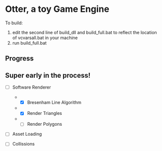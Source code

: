 # Otter, a toy Game Engine

To build:
  1. edit the second line of build_dll and build_full.bat to reflect the location of vcvarsall.bat in your machine
  2. run build_full.bat

## Progress
 
## Super early in the process!
- [ ] Software Renderer
  - - [x] Bresenham Line Algorithm
  - - [x] Render Triangles
  - - [ ] Render Polygons
  
 - [ ] Asset Loading
  
- [ ] Collissions

